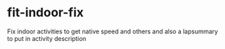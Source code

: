 # fit-indoor-fix
Fix indoor activities to get native speed and others and also a lapsummary to put in activity description 
